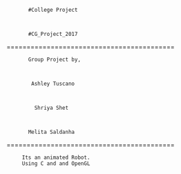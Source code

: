            #College Project
 
 
 
           #CG_Project_2017
 
 
 
========================================== 
 
 
 
           Group Project by,
  
 
 
            Ashley Tuscano
  
 
 
             Shriya Shet
  
 
 
           Melita Saldanha
  
 
 
==========================================
  
 
 
         Its an animated Robot.
         Using C and and OpenGL
